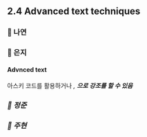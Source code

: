## 2.4 Advanced text techniques

### 📝 나연

### 📝 은지
#### Advnced text 
아스키 코드를 활용하거나 <em>, <strong>으로 강조를 할 수 있음

### 📝 정준

### 📝 주현
